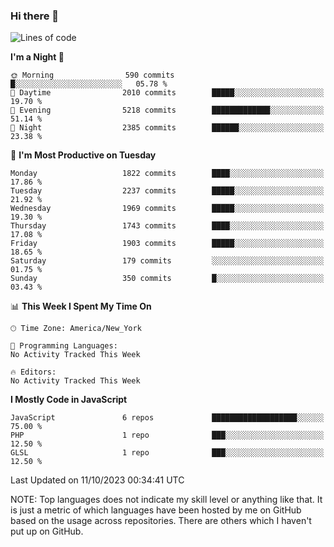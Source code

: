 ### Hi there 👋

<!--
**LynxJinxxy/LynxJinxxy** is a ✨ _special_ ✨ repository because its `README.md` (this file) appears on your GitHub profile.

Here are some ideas to get you started:

- 🔭 I’m currently working on ...
- 🌱 I’m currently learning ...
- 👯 I’m looking to collaborate on ...
- 🤔 I’m looking for help with ...
- 💬 Ask me about ...
- 📫 How to reach me: ...
- 😄 Pronouns: ...
- ⚡ Fun fact: ...
-->

<!--START_SECTION:waka-->
![Lines of code](https://img.shields.io/badge/From%20Hello%20World%20I%27ve%20Written-22.4%20million%20lines%20of%20code-blue)

**I'm a Night 🦉** 

```text
🌞 Morning                590 commits         █░░░░░░░░░░░░░░░░░░░░░░░░   05.78 % 
🌆 Daytime                2010 commits        █████░░░░░░░░░░░░░░░░░░░░   19.70 % 
🌃 Evening                5218 commits        █████████████░░░░░░░░░░░░   51.14 % 
🌙 Night                  2385 commits        ██████░░░░░░░░░░░░░░░░░░░   23.38 % 
```
📅 **I'm Most Productive on Tuesday** 

```text
Monday                   1822 commits        ████░░░░░░░░░░░░░░░░░░░░░   17.86 % 
Tuesday                  2237 commits        █████░░░░░░░░░░░░░░░░░░░░   21.92 % 
Wednesday                1969 commits        █████░░░░░░░░░░░░░░░░░░░░   19.30 % 
Thursday                 1743 commits        ████░░░░░░░░░░░░░░░░░░░░░   17.08 % 
Friday                   1903 commits        █████░░░░░░░░░░░░░░░░░░░░   18.65 % 
Saturday                 179 commits         ░░░░░░░░░░░░░░░░░░░░░░░░░   01.75 % 
Sunday                   350 commits         █░░░░░░░░░░░░░░░░░░░░░░░░   03.43 % 
```


📊 **This Week I Spent My Time On** 

```text
🕑︎ Time Zone: America/New_York

💬 Programming Languages: 
No Activity Tracked This Week

🔥 Editors: 
No Activity Tracked This Week
```

**I Mostly Code in JavaScript** 

```text
JavaScript               6 repos             ███████████████████░░░░░░   75.00 % 
PHP                      1 repo              ███░░░░░░░░░░░░░░░░░░░░░░   12.50 % 
GLSL                     1 repo              ███░░░░░░░░░░░░░░░░░░░░░░   12.50 % 
```




 Last Updated on 11/10/2023 00:34:41 UTC
<!--END_SECTION:waka-->
NOTE: Top languages does not indicate my skill level or anything like that. It is just a metric of which languages have been hosted by me on GitHub based on the usage across repositories. There are others which I haven't put up on GitHub.
